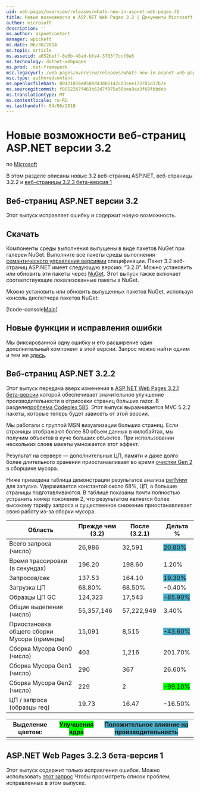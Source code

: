 ```yaml
---
uid: web-pages/overview/releases/whats-new-in-aspnet-web-pages-32
title: Новые возможности в ASP.NET Web Pages 3.2 | Документы Microsoft
author: microsoft
description: ''
ms.author: aspnetcontent
manager: wpickett
ms.date: 06/30/2014
ms.topic: article
ms.assetid: a652beff-8e6b-48ad-bfe4-3703f7ccf0a5
ms.technology: dotnet-webpages
ms.prod: .net-framework
msc.legacyurl: /web-pages/overview/releases/whats-new-in-aspnet-web-pages-32
msc.type: authoredcontent
ms.openlocfilehash: 80421018e0508d430b6142cd3cee1727d1d17b7e
ms.sourcegitcommit: f8852267f463b62d7f975e56bea9aa3f68fbbdeb
ms.translationtype: MT
ms.contentlocale: ru-RU
ms.lasthandoff: 04/06/2018
---
```

<a name="whats-new-in-aspnet-web-pages-32"></a>Новые возможности веб-страниц ASP.NET версии 3.2
====================
по [Microsoft](https://github.com/microsoft)

В этом разделе описаны новые 3.2 веб-страниц ASP.NET, веб-страницы 3.2.2 и [веб-страницы 3.2.3 бета-версия 1](https://blogs.msdn.com/b/webdev/archive/2014/12/17/asp-net-mvc-5-2-3-web-pages-5-2-3-and-web-api-5-2-3-beta-releases.aspx)

## <a name="aspnet-web-pages-32"></a>Веб-страниц ASP.NET версии 3.2

Этот выпуск исправляет ошибку и содержит новую возможность.

## <a name="download"></a>Скачать

Компоненты среды выполнения выпущены в виде пакетов NuGet при галереи NuGet. Выполните все пакеты среды выполнения [семантического управления версиями](http://semver.org/) спецификации. Пакет 3.2 веб-страниц ASP.NET имеет следующую версию: &ldquo;3.2.0&rdquo;. Можно установить или обновить эти пакеты через [NuGet](http://www.nuget.org/packages/Microsoft.AspNet.WebPages/). Этот выпуск также включает соответствующие локализованные пакеты в NuGet.

Можно установить или обновить выпущенных пакетов NuGet, используя консоль диспетчера пакетов NuGet:

[!code-console[Main](whats-new-in-aspnet-web-pages-32/samples/sample1.cmd)]

## <a name="new-feature-and-bug-fix"></a>Новые функции и исправления ошибки

Мы фиксированной одну ошибку и его расширение один дополнительный компонент в этой версии. Запрос можно найти одним и тем же [здесь](https://aspnetwebstack.codeplex.com/workitem/list/advanced?keyword=&amp;status=Closed&amp;type=All&amp;priority=All&amp;release=v5.2%20RC|v5.2%20RTM&amp;assignedTo=All&amp;component=Web%20Pages%2FRazor&amp;sortField=Id&amp;sortDirection=Descending&amp;page=0&amp;reasonClosed=Fixed).

## <a name="aspnet-web-pages-322"></a>Веб-страниц ASP.NET 3.2.2

Этот выпуск передача вверх изменения в [ASP.NET Web Pages 3.2.1 бета-версии](https://blogs.msdn.com/b/webdev/archive/2014/07/28/announcing-the-beta-release-of-web-pages-3-2-1.aspx) которой обеспечивает значительное улучшение производительности в отрисовки страниц больших razor. В разделе[проблема Codeplex 585](https://aspnetwebstack.codeplex.com/workitem/585). Этот выпуск выравнивается MVC 5.2.2 пакеты, которые теперь будет зависеть от этой версии.

Мы работали с группой MSN визуализации больших страниц. Если страницы отображают более 80 объем данных в килобайтах, мы получим объектов в куче больших объектов. При использовании нескольких слоев макеты умножается этот эффект.

Результат на сервере — дополнительных ЦП, памяти и даже долго более длительного хранения приостанавливает во время [очистки Gen 2](https://msdn.microsoft.com/en-us/library/ms973837.aspx) в сборщике мусора.

Ниже приведена таблица демонстрации результатов анализа [perfview](https://channel9.msdn.com/Series/PerfView-Tutorial) для запуска. Удерживается константой около 68%, ЦП, а большие страницы подготавливаются. В таблице показаны почти полностью устранить номер поколения 2, что результатом является более высокому тарифу запроса и существенное снижение приостанавливает свою работу из-за сборки мусора.

| **Область** | **Прежде чем (3.2)** | **После (3.2.1)** | **Дельта %** |
| --- | --- | --- | --- |
| Всего запроса (число) | 26,986 | 32,591 | <font style="background-color: #4bacc6">20.80%</font> |
| Время трассировки (в секундах) | 196.20 | 198.60 | 1.20% |
| Запросов/сек | 137.53 | 164.10 | <font style="background-color: #4bacc6">19.30%</font> |
| Загрузка ЦП | 68.80% | 68.50% |  -0.40% |
| Образцы ЦП GC | 124,323 | 17,543 | <font style="background-color: #4bacc6">-85.90%</font> |
| Общие выделения (число) | 55,357,146 | 57,222,949 | 3.40% |
| Приостановка общего сборки Мусора (примеры) | 15,091 | 8,515 | <font style="background-color: #4bacc6">-43.60%</font> |
| Сборка Мусора Gen0 (число) | 403 | 1,216 | 201.70% |
| Сборка Мусора Gen1 (число) | 290 | 367 | 26.60% |
| Сборка Мусора Gen2 (число) | 229 | 2 | <font style="background-color: #00ff00">-99.10%</font> |
| ЦП / запроса (образцы req) | 19.73 | 16.47 | -16.50% |

| Выделение цветом: | <font style="background-color: #00ff00">Улучшения ядра</font> | <font style="background-color: #4bacc6">Положительное влияние на производительность</font> |
|---------------|-----------------------------------------------------------------|-------------------------------------------------------------------------------|
|               |                                                                 |                                                                               |

## <a name="aspnet-web-pages-323-beta1"></a>ASP.NET Web Pages 3.2.3 бета-версия 1

Этот выпуск содержит только исправления ошибок. Можно использовать [этот запрос](https://aspnetwebstack.codeplex.com/workitem/list/advanced?keyword=&amp;status=Closed&amp;type=All&amp;priority=All&amp;release=v5.2.3%20Beta&amp;assignedTo=All&amp;component=Web%20Pages%2FRazor&amp;sortField=LastUpdatedDate&amp;sortDirection=Descending&amp;page=0&amp;reasonClosed=Fixed) Чтобы просмотреть список проблем, исправленных в этом выпуске.
